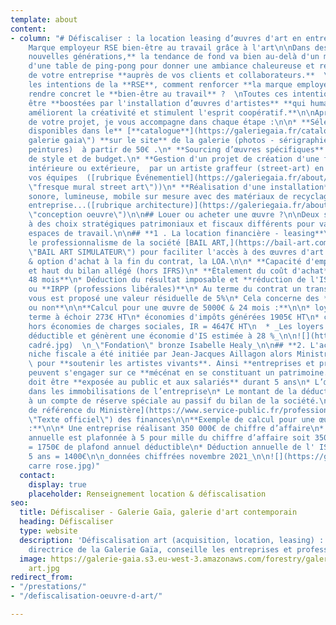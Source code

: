 ```yaml
---
template: about
content:
- column: "# Défiscaliser : la location leasing d’œuvres d'art en entreprise?\n\n##
    Marque employeur RSE bien-être au travail grâce à l'art\n\nDans des **bureaux
    nouvelles générations,** la tendance de fond va bien au-delà d'un mobilier design,
    d'une table de ping-pong pour donner une ambiance chaleureuse et renforcer l'identité
    de votre entreprise **auprès de vos clients et collaborateurs.**  \nComment concrétiser
    les intentions de la **RSE**, comment renforcer **la marque employeur**, comment
    rendre concret le **bien-être au travail** ?  \nToutes ces intentions peuvent
    être **boostées par l'installation d’œuvres d'artistes** **qui humanisent l'espace,
    améliorent la créativité et stimulent l'esprit coopératif.**\n\nAprès la définition
    de votre projet, je vous accompagne dans chaque étape :\n\n* **Sélection d’œuvres
    disponibles dans le** [**catalogue**](https://galeriegaia.fr/catalogue/ \"catalogue
    galerie gaia\") **sur le site** de la galerie (photos - sérigraphies - sculptures-
    peintures)  à partir de 50€ .\n* **Sourcing d’œuvres spécifiques** selon vos critères
    de style et de budget.\n* **Gestion d'un projet de création d'une fresque murale**
    intérieure ou extérieure,  par un artiste graffeur (street-art) en faisant participer
    vos équipes  ([rubrique Événementiel](https://galeriegaia.fr/about/evenementiel/
    \"fresque mural street art\"))\n* **Réalisation d'une installation** visuelle,
    sonore, lumineuse, mobile sur mesure avec des matériaux de recyclage de votre
    entreprise...([rubrique architecture)](https://galeriegaia.fr/about/immobilier-architecture/
    \"conception oeuvre\")\n\n## Louer ou acheter une œuvre ?\n\nDeux solutions adaptées
    à des choix stratégiques patrimoniaux et fiscaux différents pour valoriser vos
    espaces de travail.\n\n## **1 . La location financière - leasing**\n\nJ'ai retenu
    le professionnalisme de la société [BAIL ART,](https://bail-art.com/financement/
    \"BAIL ART SIMULATEUR\") pour faciliter l'accès à des œuvres d'art avec la location
    & option d'achat à la fin du contrat, la LOA.\n\n* **Capacité d'emprunt** préservée
    et haut du bilan allégé (hors IFRS)\n* **Étalement du coût d'achat** de **13 à
    48 mois**\n* Déduction du résultat imposable et **réduction de l'IS (entreprises)**
    ou **IRPP (professions libérales)**\n* Au terme du contrat un transfert de propriété
    vous est proposé une valeur résiduelle de 5%\n* Cela concerne des **artistes vivants
    ou non**\n\n**Calcul pour une œuvre de 5000€ & 24 mois :**\n\n* loyer mensuel
    terme à échoir 273€ HT\n* économies d'impôts générées 1905€ HT\n* coût global
    hors économies de charges sociales, IR = 4647€ HT\n  * _Les loyers sont une charge
    déductible et génèrent une économie d'IS estimée à 28 %_\n\n![](https://galerie-gaia.s3.eu-west-3.amazonaws.com/forestry/galeriegaia_Healy_Fondation_28x37
    cadré.jpg)  \n_\"Fondation\" bronze Isabelle Healy_\n\n## **2. L'achat en défiscalisation**\n\nCette
    niche fiscale a été initiée par Jean-Jacques Aillagon alors Ministre de la Culture
    \ pour **soutenir les artistes vivants**. Ainsi **entreprises et professions libérales**
    peuvent s'engager sur ce **mécénat en se constituant un patrimoine.**\n\n* L’œuvre
    doit être **exposée au public et aux salariés** durant 5 ans\n* L’œuvre figure
    dans les immobilisations de l’entreprise\n* Le montant de la déduction est inscrit
    à un compte de réserve spéciale au passif du bilan de la société.\n\n  [Texte
    de référence du Ministère](https://www.service-public.fr/professionnels-entreprises/vosdroits/F32914
    \"Texte officiel\") des finances\n\n**Exemple de calcul pour une œuvre de 7000€
    :**\n\n* Une entreprise réalisant 350 000€ de chiffre d’affaire\n* La déduction
    annuelle est plafonnée à 5 pour mille du chiffre d’affaire soit 350 000 x 0,005
    = 1750€ de plafond annuel déductible\n* Déduction annuelle de l' IS   7000€ /
    5 ans = 1400€\n\n_données chiffrées novembre 2021_\n\n![](https://galerie-gaia.s3.eu-west-3.amazonaws.com/forestry/galerie-gaia-cosentino-laure
    carre rose.jpg)"
  contact:
    display: true
    placeholder: Renseignement location & défiscalisation
seo:
  title: Défiscaliser - Galerie Gaïa, galerie d'art contemporain
  heading: Défiscaliser
  type: website
  description: 'Défiscalisation art (acquisition, location, leasing) : Elisabeth Givre,
    directrice de la Galerie Gaïa, conseille les entreprises et professions libérales.'
  image: https://galerie-gaia.s3.eu-west-3.amazonaws.com/forestry/galeriegaia-defiscalisation-location-leasing
    art.jpg
redirect_from:
- "/prestations/"
- "/defiscalisation-oeuvre-d-art/"

---
```

